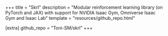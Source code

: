 +++
title = "Skrl"
description = "Modular reinforcement learning library (on PyTorch and JAX) with support for NVIDIA Isaac Gym, Omniverse Isaac Gym and Isaac Lab"
template = "resources/github_repo.html"

[extra]
github_repo = "Toni-SM/skrl"
+++